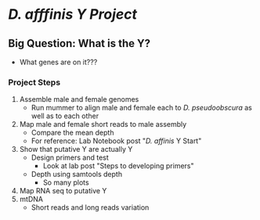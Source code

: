 ﻿# _D. afffinis Y Project_
## Big Question: What is the Y?
- What genes are on it???

### Project Steps
1) Assemble male and female genomes
	- Run mummer to align male and female each to _D. pseudoobscura_ as well as to each other
2) Map male and female short reads to male assembly
	- Compare the mean depth
	- For reference: Lab Notebook post "_D. affinis_ Y Start"
3) Show that  putative Y are actually Y
	- Design primers and test
		- Look at lab post "Steps to developing primers"
	- Depth using samtools depth
		- So many plots
4) Map RNA seq to putative Y
5) mtDNA
	- Short reads and long reads variation
